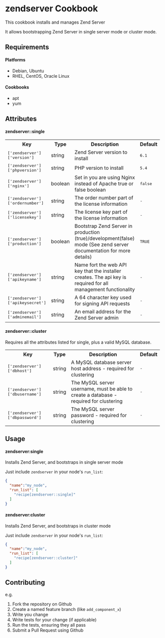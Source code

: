 zendserver Cookbook
====================
This cookbook installs and manages Zend Server

It allows bootstrapping Zend Server in single server mode or cluster mode.

Requirements
------------

#### Platforms
- Debian, Ubuntu
- RHEL, CentOS, Oracle Linux

#### Cookbooks
- apt
- yum

Attributes
----------

#### zendserver::single
<table>
  <tr>
    <th>Key</th>
    <th>Type</th>
    <th>Description</th>
    <th>Default</th>
  </tr>
  <tr>
    <td><tt>['zendserver']['version']</tt></td>
    <td>string</td>
    <td>Zend Server version to install</td>
    <td><tt>6.1</tt></td>
  </tr>
  <tr>
    <td><tt>['zendserver']['phpversion']</tt></td>
    <td>string</td>
    <td>PHP version to install</td>
    <td><tt>5.4</tt></td>
  </tr>
  <tr>
    <td><tt>['zendserver']['nginx']</tt></td>
    <td>boolean</td>
    <td>Set in you are using Nginx instead of Apache true or false boolean</td>
    <td><tt>false</tt></td>
  </tr>
  <tr>
    <td><tt>['zendserver']['ordernumber']</tt></td>
    <td>string</td>
    <td>The order number part of the license information</td>
    <td><tt>-</tt></td>
  </tr>
  <tr>
    <td><tt>['zendserver']['licensekey']</tt></td>
    <td>string</td>
    <td>The license key part of the license information</td>
    <td><tt>-</tt></td>
  </tr>
  <tr>
    <td><tt>['zendserver']['production']</tt></td>
    <td>boolean</td>
    <td>Bootstrap Zend Server in production (true)/development(false) mode (See zend server documentation for more details)</td>
    <td><tt>TRUE</tt></td>
  </tr>
  <tr>
    <td><tt>['zendserver']['apikeyname']</tt></td>
    <td>string</td>
    <td>Name fort the web API key that the installer creates. The api key is required for all management functionality</td>
    <td><tt>-</tt></td>
  </tr>
  <tr>
    <td><tt>['zendserver']['apikeysecret']</tt></td>
    <td>string</td>
    <td>A 64 character key used for signing API requests</td>
    <td><tt>-</tt></td>
  </tr>
  <tr>
    <td><tt>['zendserver']['adminemail']</tt></td>
    <td>string</td>
    <td>An email address for the Zend Server admin</td>
    <td><tt>-</tt></td>
  </tr>
</table>

#### zendserver::cluster
Requires all the attributes listed for single, plus a valid MySQL database.

<table>
  <tr>
    <th>Key</th>
    <th>Type</th>
    <th>Description</th>
    <th>Default</th>
  </tr>
  <tr>
    <td><tt>['zendserver']['dbhost']</tt></td>
    <td>string</td>
    <td>A MySQL database server host address - required for clustering</td>
    <td><tt>-</tt></td>
  </tr>
  <tr>
    <td><tt>['zendserver']['dbusername']</tt></td>
    <td>string</td>
    <td>The MySQL server username, must be able to create a database - required for clustering</td>
    <td><tt>-</tt></td>
  </tr>
  <tr>
    <td><tt>['zendserver']['dbpassword']</tt></td>
    <td>string</td>
    <td>The MySQL server password - required for clustering</td>
    <td><tt>-</tt></td>
  </tr>

</table>

Usage
-----
#### zendserver:single
Installs Zend Server, and bootstraps in single server mode

Just include `zendserver` in your node's `run_list`:

```json
{
  "name":"my_node",
  "run_list": [
    "recipe[zendserver::single]"
  ]
}
```

#### zendserver:cluster
Installs Zend Server, and bootstraps in cluster mode

Just include `zendserver` in your node's `run_list`:

```json
{
  "name":"my_node",
  "run_list": [
    "recipe[zendserver::cluster]"
  ]
}
```

Contributing
------------

e.g.
1. Fork the repository on Github
2. Create a named feature branch (like `add_component_x`)
3. Write you change
4. Write tests for your change (if applicable)
5. Run the tests, ensuring they all pass
6. Submit a Pull Request using Github
